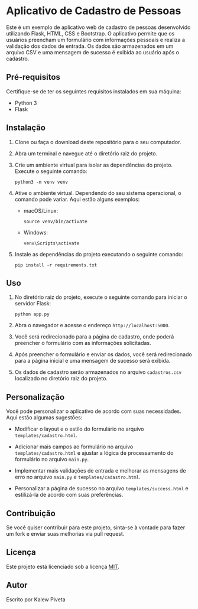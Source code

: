 # Aplicativo de Cadastro de Pessoas

Este é um exemplo de aplicativo web de cadastro de pessoas desenvolvido utilizando Flask, HTML, CSS e Bootstrap. O aplicativo permite que os usuários preencham um formulário com informações pessoais e realiza a validação dos dados de entrada. Os dados são armazenados em um arquivo CSV e uma mensagem de sucesso é exibida ao usuário após o cadastro.

## Pré-requisitos

Certifique-se de ter os seguintes requisitos instalados em sua máquina:

- Python 3
- Flask

## Instalação

1. Clone ou faça o download deste repositório para o seu computador.

2. Abra um terminal e navegue até o diretório raiz do projeto.

3. Crie um ambiente virtual para isolar as dependências do projeto. Execute o seguinte comando:

   ```shell
   python3 -m venv venv
   ```

4. Ative o ambiente virtual. Dependendo do seu sistema operacional, o comando pode variar. Aqui estão alguns exemplos:

   - macOS/Linux:

     ```shell
     source venv/bin/activate
     ```

   - Windows:

     ```shell
     venv\Scripts\activate
     ```

5. Instale as dependências do projeto executando o seguinte comando:

   ```shell
   pip install -r requirements.txt
   ```

## Uso

1. No diretório raiz do projeto, execute o seguinte comando para iniciar o servidor Flask:

   ```shell
   python app.py
   ```

2. Abra o navegador e acesse o endereço `http://localhost:5000`.

3. Você será redirecionado para a página de cadastro, onde poderá preencher o formulário com as informações solicitadas.

4. Após preencher o formulário e enviar os dados, você será redirecionado para a página inicial e uma mensagem de sucesso será exibida.

5. Os dados de cadastro serão armazenados no arquivo `cadastros.csv` localizado no diretório raiz do projeto.

## Personalização

Você pode personalizar o aplicativo de acordo com suas necessidades. Aqui estão algumas sugestões:

- Modificar o layout e o estilo do formulário no arquivo `templates/cadastro.html`.

- Adicionar mais campos ao formulário no arquivo `templates/cadastro.html` e ajustar a lógica de processamento do formulário no arquivo `main.py`.

- Implementar mais validações de entrada e melhorar as mensagens de erro no arquivo `main.py` e `templates/cadastro.html`.

- Personalizar a página de sucesso no arquivo `templates/success.html` e estilizá-la de acordo com suas preferências.

## Contribuição

Se você quiser contribuir para este projeto, sinta-se à vontade para fazer um fork e enviar suas melhorias via pull request.

## Licença

Este projeto está licenciado sob a licença [MIT](https://opensource.org/licenses/MIT).

## Autor

Escrito por Kalew Piveta